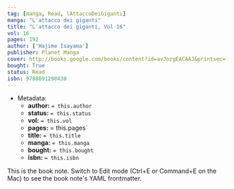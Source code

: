 ```yaml
---
tag: [manga, Read, lAttaccoDeiGiganti]
manga: "L'attacco dei giganti"
title: "L'attacco dei giganti, Vol 16"
vol: 16
pages: 192
author: ['Hajime Isayama']
publisher: Planet Manga
cover: http://books.google.com/books/content?id=avJozgEACAAJ&printsec=frontcover&img=1&zoom=1&source=gbs_api
bought: True
status: Read
isbn: 9788891298430
---
```


- Metadata:
    - **author:** `= this.author`
    - **status:** `= this.status`
    - **vol:** `= this.vol`
    - **pages:** = this.pages`
    - **title:** `= this.title`
    - **manga:** `= this.manga`
    - **bought:** `= this.bought`
    - **isbn:** `= this.isbn`


This is the book note. Switch to Edit mode (Ctrl+E or Command+E on the Mac) to see the book note's YAML frontmatter.